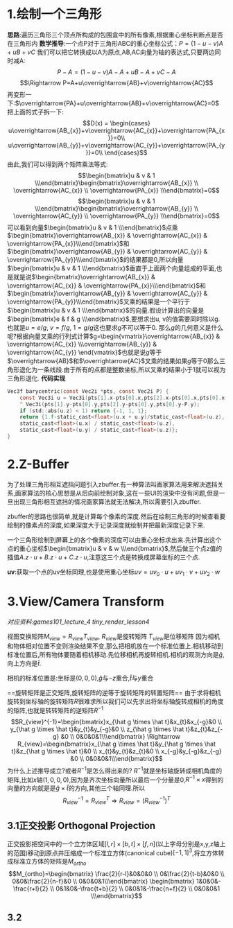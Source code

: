 # 1.绘制一个三角形
**思路**:遍历三角形三个顶点所构成的包围盒中的所有像素,根据重心坐标判断点是否在三角形内
**数学推导**:一个点P对于三角形ABC的重心坐标公式：$P=(1-u-v)A+uB+vC$
我们可以把它转换成以A为原点,AB,AC向量为轴的表达式,只要两边同时减A:
$$P-A=(1-u-v)A-A+uB-A+vC-A$$
$$\Rightarrow P=A+u\overrightarrow{AB}+v\overrightarrow{AC}$$
再变形一下:$\overrightarrow{PA}+u\overrightarrow{AB}+v\overrightarrow{AC}=0$
把上面的式子拆一下:
$$D(x) = \begin{cases}
u\overrightarrow{AB_{x}}+v\overrightarrow{AC_{x}}+\overrightarrow{PA_{x}}=0\\
u\overrightarrow{AB_{y}}+v\overrightarrow{AC_{y}}+\overrightarrow{PA_{y}}=0\\
\end{cases}$$
由此,我们可以得到两个矩阵乘法等式:
$$\begin{bmatrix}u & v & 1 \\\end{bmatrix}\begin{bmatrix}\overrightarrow{AB_{x}} \\ \overrightarrow{AC_{x}} \\ \overrightarrow{PA_{x}} \\\end{bmatrix}=0$$
$$\begin{bmatrix}u & v & 1 \\\end{bmatrix}\begin{bmatrix}\overrightarrow{AB_{y}} \\ \overrightarrow{AC_{y}} \\ \overrightarrow{PA_{y}} \\\end{bmatrix}=0$$
可以看到向量$\begin{bmatrix}u & v & 1 \\\end{bmatrix}$点乘$\begin{bmatrix}\overrightarrow{AB_{x}} & \overrightarrow{AC_{x}} & \overrightarrow{PA_{x}}\\\end{bmatrix}$和$\begin{bmatrix}\overrightarrow{AB_{y}} & \overrightarrow{AC_{y}} & \overrightarrow{PA_{y}}\\\end{bmatrix}$的结果都是0,所以向量$\begin{bmatrix}u & v & 1 \\\end{bmatrix}$垂直于上面两个向量组成的平面,也是就是说$\begin{bmatrix}\overrightarrow{AB_{x}} & \overrightarrow{AC_{x}} & \overrightarrow{PA_{x}}\\\end{bmatrix}$和$\begin{bmatrix}\overrightarrow{AB_{y}} & \overrightarrow{AC_{y}} & \overrightarrow{PA_{y}}\\\end{bmatrix}$叉乘的结果是一个平行于$\begin{bmatrix}u & v & 1 \\\end{bmatrix}$的向量.假设计算出的向量是$\begin{bmatrix}e & f & g \\\end{bmatrix}$,要想求出u, v的值需要同时除以g.也就是$u=e/g$, $v=f/g$, $1=g/g$这也要求$g$不可以等于0.
那么$g$的几何意义是什么呢?根据向量叉乘的行列式计算$g=\begin{vmatrix}\overrightarrow{AB_{x}} & \overrightarrow{AC_{x}} \\\overrightarrow{AB_{y}} & \overrightarrow{AC_{y}} \end{vmatrix}$也就是说$g$等于$\overrightarrow{AB}$和$\overrightarrow{AC}$叉乘的结果如果$g$等于0那么三角形退化为一条线段.由于所有的点都是整数坐标,所以叉乘的结果小于1就可以视为三角形退化.
**代码实现**
```c
Vec3f barycentric(const Vec2i *pts, const Vec2i P) {  
    const Vec3i u = Vec3i(pts[1].x-pts[0].x,pts[2].x-pts[0].x,pts[0].x-P.x)
    ^ Vec3i(pts[1].y-pts[0].y,pts[2].y-pts[0].y,pts[0].y-P.y);  
    if (std::abs(u.z) < 1) return {-1, 1, 1};  
    return {1.f-static_cast<float>(u.x + u.y)/static_cast<float>(u.z),
    static_cast<float>(u.x) / static_cast<float>(u.z),
    static_cast<float>(u.y) / static_cast<float>(u.z)};  
}
```
# 2.Z-Buffer
为了处理三角形相互遮挡问题引入zbuffer.有一种算法叫画家算法用来解决遮挡关系,画家算法的核心思想是从后向前绘制对象,这在一些UI的渲染中没有问题,但是一旦出现三角形相互遮挡的情况画家算法就无法解决,所以需要引入zbuffer.

 zbuffer的思路也很简单,就是计算每个像素的深度.然后在绘制三角形的时候查看要绘制的像素点的深度,如果深度大于记录深度就绘制并把最新深度记录下来.
 
 一个三角形绘制到屏幕上的各个像素的深度可以由重心坐标求出来.先计算出这个点的重心坐标$\begin{bmatrix}u & v & w \\\end{bmatrix}$,然后做三个点z值的插值$A.z\cdot u+B.z\cdot u+C.z\cdot u$,注意这三个点是转换成屏幕坐标的三个点.

**uv**:获取一个点的uv坐标同理,也是使用重心坐标$uv=uv_{0}\cdot u+uv_{1}\cdot v+uv_{2}\cdot w$

# 3.View/Camera Transform
*对应资料:games101_lecture_4  tiny_render_lesson4*

视图变换矩阵$M_{view}=R_{view}T_{view}$, $R_{view}$是旋转矩阵 $T_{view}$是位移矩阵
因为相机和物体相对位置不变则渲染结果不变,那么把相机放在一个标准位置上.相机移动到标准位置后,所有物体要随着相机移动.先位移相机再旋转相机.相机的观测方向是$\hat g$,向上方向是$\hat t$.

相机的标准位置是:坐标是$(0,0,0)$,$\hat g$与$-z$重合,$\hat t$与$y$重合

==旋转矩阵是正交矩阵,旋转矩阵的逆等于旋转矩阵的转置矩阵==
由于求将相机旋转到坐标轴的旋转矩阵$R$很难求所以我们可以先求出将坐标轴旋转成相机的角度的矩阵,也就是转转矩阵的逆矩阵$R^{-1}$
$$R_{view}^{-1}=\begin{bmatrix}x_{\hat g \times \hat t}&x_{t}&x_{-g}&0 \\ y_{\hat g \times \hat t}&y_{t}&y_{-g}&0 \\ z_{\hat g \times \hat t}&z_{t}&z_{-g} &0 \\ 0&0&0&1\\\end{bmatrix} \Rightarrow R_{view}=\begin{bmatrix}x_{\hat g \times \hat t}&y_{\hat g \times \hat t}&z_{\hat g \times \hat t}&0 \\ x_{t}&y_{t}&z_{t}&0 \\ x_{-g}&y_{-g}&z_{-g} &0 \\ 0&0&0&1\\\end{bmatrix}$$
为什么上述推导成立?或者$R^{-1}$是怎么得出来的?
$R^{-1}$就是坐标轴旋转成相机角度的矩阵,比如$x$轴$(1,0,0,0)$,因为是齐次坐标向量所以最后一个分量是0,$R^{-1}\times x$得到的向量的方向就是是$\hat g \times \hat t$的方向,其他三个轴同理.所以$$R_{view}^{-1}=R_{view}^{T} \Rightarrow R_{view}=(R_{view}^{-1})^{T}$$
## 3.1正交投影 Orthogonal Projection
正交投影把空间中的一个立方体区域$[l,r]\times[b,t]\times[f,n]$(以上字母分别是x,y,z轴上的范围)移动到原点并压缩成一个标准立方体(canonical cube)$[-1,1]^{3}$,将立方体转成标准立方体的矩阵是$M_{ortho}$
$$M_{ortho}=\begin{bmatrix}
\frac{2}{r-l}&0&0&0 \\
0&\frac{2}{t-b}&0&0 \\
0&0&\frac{2}{n-f}&0 \\
0&0&0&1\\\end{bmatrix}
\begin{bmatrix}
1&0&0&-\frac{r+l}{2} \\
0&1&0&-\frac{t+b}{2} \\
0&0&1&-\frac{n+f}{2} \\
0&0&0&1 \\\end{bmatrix}$$

## 3.2